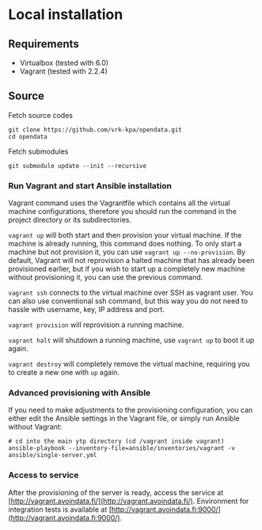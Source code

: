 # Local installation

## Requirements

- Virtualbox (tested with 6.0)
- Vagrant (tested with 2.2.4)

## Source

Fetch source codes

    git clone https://github.com/vrk-kpa/opendata.git
    cd opendata
    
Fetch submodules

    git submodule update --init --recursive

### Run Vagrant and start Ansible installation

Vagrant command uses the Vagrantfile which contains all the virtual machine configurations, therefore you should run the command in the project directory or its subdirectories.

`vagrant up` will both start and then provision your virtual machine. If the machine is already running, this command does nothing. To only start a machine but not provision it, you can use `vagrant up --no-provision`. By default, Vagrant will not reprovision a halted machine that has already been provisioned earlier, but if you wish to start up a completely new machine without provisioning it, you can use the previous command.

`vagrant ssh` connects to the virtual machine over SSH as vagrant user. You can also use conventional ssh command, but this way you do not need to hassle with username, key, IP address and port.

`vagrant provision` will reprovision a running machine.

`vagrant halt` will shutdown a running machine, use `vagrant up` to boot it up again.

`vagrant destroy` will completely remove the virtual machine, requiring you to create a new one with `up` again.

### Advanced provisioning with Ansible

If you need to make adjustments to the provisioning configuration, you can either edit the Ansible settings in the Vagrant file, or simply run Ansible without Vagrant:

    # cd into the main ytp directory (cd /vagrant inside vagrant)
    ansible-playbook --inventory-file=ansible/inventories/vagrant -v ansible/single-server.yml

### Access to service

After the provisioning of the server is ready, access the service at [http://vagrant.avoindata.fi/](http://vagrant.avoindata.fi/). Environment for integration tests is available at [http://vagrant.avoindata.fi:9000/](http://vagrant.avoindata.fi:9000/).

